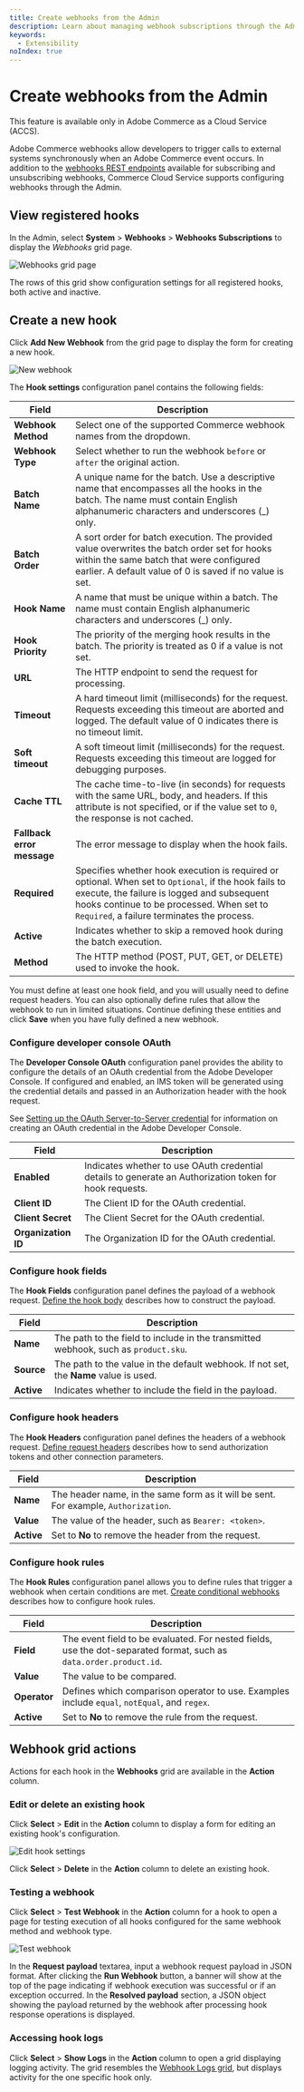```yaml
---
title: Create webhooks from the Admin
description: Learn about managing webhook subscriptions through the Admin in Adobe Commerce Cloud Service.
keywords:
  - Extensibility
noIndex: true
---
```


# Create webhooks from the Admin

<InlineAlert variant="info" slots="text1" />

This feature is available only in Adobe Commerce as a Cloud Service (ACCS).

Adobe Commerce webhooks allow developers to trigger calls to external systems synchronously when an Adobe Commerce event occurs. In addition to the [webhooks REST endpoints](https://developer.adobe.com/commerce/services/cloud/guides/rest/webhooks/) available for subscribing and unsubscribing webhooks, Commerce Cloud Service supports configuring webhooks through the Admin.

## View registered hooks

In the Admin, select **System** > **Webhooks** > **Webhooks Subscriptions** to display the _Webhooks_ grid page.

![Webhooks grid page](../_images/webhooks/webhooks-subscriptions-grid.png)

The rows of this grid show configuration settings for all registered hooks, both active and inactive.

## Create a new hook

Click **Add New Webhook** from the grid page to display the form for creating a new hook.

![New webhook](../_images/webhooks/new-hook-settings.png)

The **Hook settings** configuration panel contains the following fields:

Field | Description
--- | ---
**Webhook Method** | Select one of the supported Commerce webhook names from the dropdown.
**Webhook Type** | Select whether to run the webhook `before` or `after` the original action.
**Batch Name** | A unique name for the batch. Use a descriptive name that encompasses all the hooks in the batch. The name must contain English alphanumeric characters and underscores (_) only.
**Batch Order** | A sort order for batch execution. The provided value overwrites the batch order set for hooks within the same batch that were configured earlier. A default value of 0 is saved if no value is set.
**Hook Name** |  A name that must be unique within a batch. The name must contain English alphanumeric characters and underscores (_) only.
**Hook Priority** | The priority of the merging hook results in the batch. The priority is treated as 0 if a value is not set.
**URL** | The HTTP endpoint to send the request for processing.
**Timeout** | A hard timeout limit (milliseconds) for the request. Requests exceeding this timeout are aborted and logged. The default value of 0 indicates there is no timeout limit.
**Soft timeout** | A soft timeout limit (milliseconds) for the request. Requests exceeding this timeout are logged for debugging purposes.
**Cache TTL** | The cache time-to-live (in seconds) for requests with the same URL, body, and headers. If this attribute is not specified, or if the value set to `0`, the response is not cached.
**Fallback error message** | The error message to display when the hook fails.
**Required** | Specifies whether hook execution is required or optional. When set to `Optional`, if the hook fails to execute, the failure is logged and subsequent hooks continue to be processed. When set to `Required`, a failure terminates the process.
**Active** | Indicates whether to skip a removed hook during the batch execution.
**Method** | The HTTP method (POST, PUT, GET, or DELETE) used to invoke the hook.

You must define at least one hook field, and you will usually need to define request headers. You can also optionally define rules that allow the webhook to run in limited situations. Continue defining these entities and click **Save** when you have fully defined a new webhook.

### Configure developer console OAuth

The **Developer Console OAuth** configuration panel provides the ability to configure the details of an OAuth credential from the Adobe Developer Console. If configured and enabled, an IMS token will be generated using the credential details and passed in an Authorization header with the hook request.

See [Setting up the OAuth Server-to-Server credential](https://developer.adobe.com/developer-console/docs/guides/authentication/ServerToServerAuthentication/implementation/#setting-up-the-oauth-server-to-server-credential) for information on creating an OAuth credential in the Adobe Developer Console.

Field | Description
--- | ---
**Enabled** | Indicates whether to use OAuth credential details to generate an Authorization token for hook requests.
**Client ID** | The Client ID for the OAuth credential.
**Client Secret** | The Client Secret for the OAuth credential.
**Organization ID** | The Organization ID for the OAuth credential.

### Configure hook fields

The **Hook Fields** configuration panel defines the payload of a webhook request. [Define the hook body](./hooks.md#define-the-hook-body) describes how to construct the payload.

Field | Description
--- | ---
**Name** | The path to the field to include in the transmitted webhook, such as `product.sku`.
**Source** | The path to the value in the default webhook. If not set, the **Name** value is used.
**Active** | Indicates whether to include the field in the payload.

### Configure hook headers

The **Hook Headers** configuration panel defines the headers of a webhook request. [Define request headers](./hooks.md#define-request-headers) describes how to send authorization tokens and other connection parameters.

Field | Description
--- | ---
**Name** | The header name, in the same form as it will be sent. For example, `Authorization`.
**Value** | The value of the header, such as `Bearer: <token>`.
**Active** | Set to **No** to remove the header from the request.

### Configure hook rules

The **Hook Rules** configuration panel allows you to define rules that trigger a webhook when certain conditions are met. [Create conditional webhooks](./conditional-webhooks.md) describes how to configure hook rules.

Field | Description
--- | ---
**Field** | The event field to be evaluated. For nested fields, use the dot-separated format, such as `data.order.product.id`.
**Value** | The value to be compared.
**Operator** | Defines which comparison operator to use. Examples include `equal`, `notEqual`, and `regex`.
**Active** | Set to **No** to remove the rule from the request.

## Webhook grid actions

Actions for each hook in the **Webhooks** grid are available in the **Action** column.

### Edit or delete an existing hook

Click **Select** > **Edit** in the **Action** column to display a form for editing an existing hook's configuration.

![Edit hook settings](../_images/webhooks/edit-hook-settings.png)

Click **Select** > **Delete** in the **Action** column to delete an existing hook.

### Testing a webhook

Click **Select** > **Test Webhook** in the **Action** column for a hook to open a page for testing execution of all hooks configured for the same webhook method and webhook type.

![Test webhook](../_images/webhooks/test-webhook.png)

In the **Request payload** textarea, input a webhook request payload in JSON format. After clicking the **Run Webhook** button, a banner will show at the top of the page indicating if webhook execution was successful or if an exception occurred. In the **Resolved payload** section, a JSON object showing the payload returned by the webhook after processing hook response operations is displayed.

### Accessing hook logs

Click **Select** > **Show Logs** in the **Action** column to open a grid displaying logging activity. The grid resembles the [Webhook Logs grid](./responses.md#database-logging), but displays activity for the one specific hook only.
